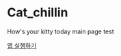 # Cat_chillin
How's your kitty today
main page test

<a href="https://your-app-name.streamlit.app" target="_blank">앱 실행하기</a>
